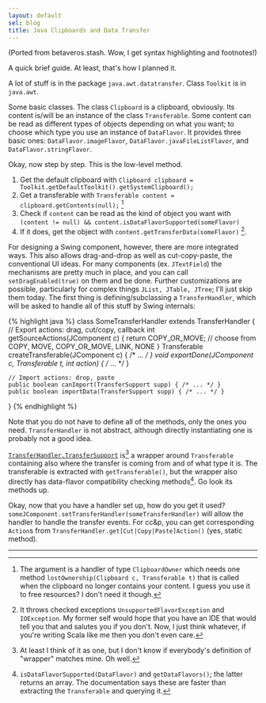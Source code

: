 ```yaml
---
layout: default
sel: blog
title: Java Clipboards and Data Transfer
---
```

(Ported from betaveros.stash. Wow, I get syntax highlighting and footnotes!)

A quick brief guide. At least, that's how I planned it.

A lot of stuff is in the package `java.awt.datatransfer`. Class `Toolkit` is in `java.awt`.

Some basic classes. The class `Clipboard` is a clipboard, obviously. Its content is/will be an instance of the class `Transferable`. Some content can be read as different types of objects depending on what you want; to choose which type you use an instance of `DataFlavor`. It provides three basic ones: `DataFlavor.imageFlavor`, `DataFlavor.javaFileListFlavor`, and `DataFlavor.stringFlavor`.

Okay, now step by step. This is the low-level method.

1. Get the default clipboard with `Clipboard clipboard = Toolkit.getDefaultToolkit().getSystemClipboard();`
2. Get a transferable with `Transferable content = clipboard.getContents(null);` [^1]
3. Check if `content` can be read as the kind of object you want with `(content != null) && content.isDataFlavorSupported(someFlavor)`
4. If it does, get the object with `content.getTransferData(someFlavor)` [^2].

For designing a Swing component, however, there are more integrated ways. This also allows drag-and-drop as well as cut-copy-paste, the conventional UI ideas. For many components (ex. `JTextField`) the mechanisms are pretty much in place, and you can call `setDragEnabled(true)` on them and be done. Further customizations are possible, particularly for complex things `JList, JTable, JTree`; I'll just skip them today. The first thing is defining/subclassing a `TransferHandler`, which will be asked to handle all of this stuff by Swing internals:

{% highlight java %}
class SomeTransferHandler extends TransferHandler {
    // Export actions: drag, cut/copy, callback
    int getSourceActions(JComponent c) {
        return COPY_OR_MOVE;
        // choose from COPY, MOVE, COPY_OR_MOVE, LINK, NONE
    }
    Transferable createTransferable(JComponent c) { /* ... */ }
    void exportDone(JComponent c, Transferable t, int action) { /* ... */ }

    // Import actions: drop, paste
    public boolean canImport(TransferSupport supp) { /* ... */ }
    public boolean importData(TransferSupport supp) { /* ... */ }
}
{% endhighlight %}

Note that you do not have to define all of the methods, only the ones you need. `TransferHandler` is not abstract, although directly instantiating one is probably not a good idea.

[`TransferHandler.TransferSupport`](http://docs.oracle.com/javase/6/docs/api/javax/swing/TransferHandler.TransferSupport.html) is[^3] a wrapper around `Transferable` containing also where the transfer is coming from and of what type it is. The transferable is extracted with `getTransferable()`, but the wrapper also directly has data-flavor compatibility checking methods[^4]. Go look its methods up.

Okay, now that you have a handler set up, how do you get it used? `someJComponent.setTransferHandler(someTransferHandler)` will allow the handler to handle the transfer events. For cc&p, you can get corresponding `Action`s from `TransferHandler.get[Cut|Copy|Paste]Action()` (yes, static method).

---

[^1]: The argument is a handler of type `ClipboardOwner` which needs one method `lostOwnership(Clipboard c, Transferable t)` that is called when the clipboard no longer contains your content. I guess you use it to free resources? I don't need it though.

[^2]: It throws checked exceptions `UnsupportedFlavorException` and `IOException`. My former self would hope that you have an IDE that would tell you that and salutes you if you don't. Now, I just think whatever, if you're writing Scala like me then you don't even care.

[^3]: At least I think of it as one, but I don't know if everybody's definition of "wrapper" matches mine. Oh well.

[^4]: `isDataFlavorSupported(DataFlavor)` and `getDataFlavors()`; the latter returns an array. The documentation says these are faster than extracting the `Transferable` and querying it.
